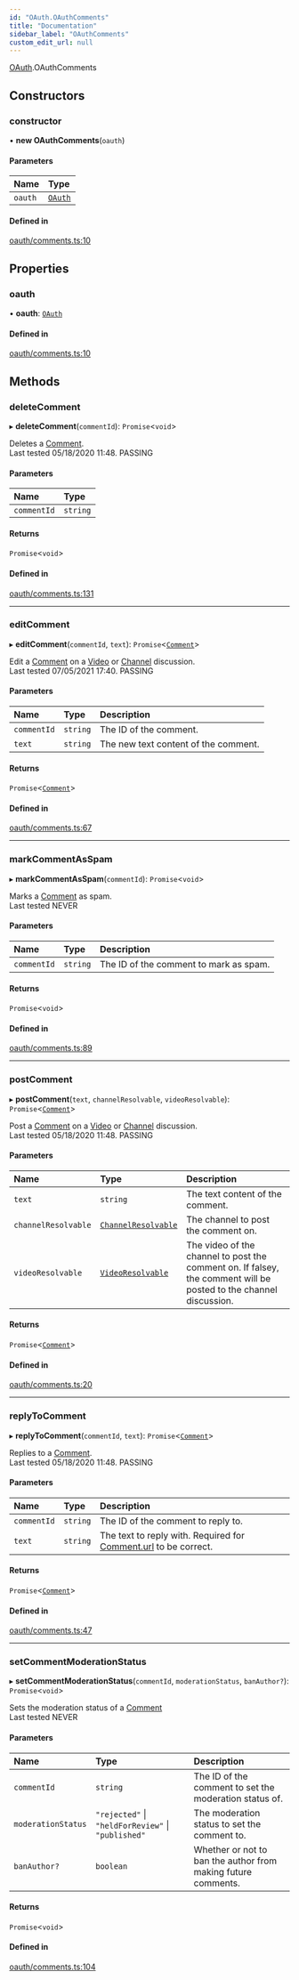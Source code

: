 ```yaml
---
id: "OAuth.OAuthComments"
title: "Documentation"
sidebar_label: "OAuthComments"
custom_edit_url: null
---
```


[OAuth](../modules/OAuth).OAuthComments

## Constructors

### constructor

• **new OAuthComments**(`oauth`)

#### Parameters

| Name | Type |
| :------ | :------ |
| `oauth` | [`OAuth`](OAuth.OAuth) |

#### Defined in

[oauth/comments.ts:10](https://github.com/brandonbothell/popyt/blob/f59765a/src/oauth/comments.ts#L10)

## Properties

### oauth

• **oauth**: [`OAuth`](OAuth.OAuth)

#### Defined in

[oauth/comments.ts:10](https://github.com/brandonbothell/popyt/blob/f59765a/src/oauth/comments.ts#L10)

## Methods

### deleteComment

▸ **deleteComment**(`commentId`): `Promise`<`void`\>

Deletes a [Comment](./Library_Exports.Comment#).  
Last tested 05/18/2020 11:48. PASSING

#### Parameters

| Name | Type |
| :------ | :------ |
| `commentId` | `string` |

#### Returns

`Promise`<`void`\>

#### Defined in

[oauth/comments.ts:131](https://github.com/brandonbothell/popyt/blob/f59765a/src/oauth/comments.ts#L131)

___

### editComment

▸ **editComment**(`commentId`, `text`): `Promise`<[`Comment`](Library_Exports.Comment)\>

Edit a [Comment](./Library_Exports.Comment#) on a [Video](./Library_Exports.Video#) or [Channel](./Library_Exports.Channel#) discussion.  
Last tested 07/05/2021 17:40. PASSING

#### Parameters

| Name | Type | Description |
| :------ | :------ | :------ |
| `commentId` | `string` | The ID of the comment. |
| `text` | `string` | The new text content of the comment. |

#### Returns

`Promise`<[`Comment`](Library_Exports.Comment)\>

#### Defined in

[oauth/comments.ts:67](https://github.com/brandonbothell/popyt/blob/f59765a/src/oauth/comments.ts#L67)

___

### markCommentAsSpam

▸ **markCommentAsSpam**(`commentId`): `Promise`<`void`\>

Marks a [Comment](./Library_Exports.Comment#) as spam.  
Last tested NEVER

#### Parameters

| Name | Type | Description |
| :------ | :------ | :------ |
| `commentId` | `string` | The ID of the comment to mark as spam. |

#### Returns

`Promise`<`void`\>

#### Defined in

[oauth/comments.ts:89](https://github.com/brandonbothell/popyt/blob/f59765a/src/oauth/comments.ts#L89)

___

### postComment

▸ **postComment**(`text`, `channelResolvable`, `videoResolvable`): `Promise`<[`Comment`](Library_Exports.Comment)\>

Post a [Comment](./Library_Exports.Comment#) on a [Video](./Library_Exports.Video#) or [Channel](./Library_Exports.Channel#) discussion.  
Last tested 05/18/2020 11:48. PASSING

#### Parameters

| Name | Type | Description |
| :------ | :------ | :------ |
| `text` | `string` | The text content of the comment. |
| `channelResolvable` | [`ChannelResolvable`](../modules/Library_Exports#channelresolvable) | The channel to post the comment on. |
| `videoResolvable` | [`VideoResolvable`](../modules/Library_Exports#videoresolvable) | The video of the channel to post the comment on. If falsey, the comment will be posted to the channel discussion. |

#### Returns

`Promise`<[`Comment`](Library_Exports.Comment)\>

#### Defined in

[oauth/comments.ts:20](https://github.com/brandonbothell/popyt/blob/f59765a/src/oauth/comments.ts#L20)

___

### replyToComment

▸ **replyToComment**(`commentId`, `text`): `Promise`<[`Comment`](Library_Exports.Comment)\>

Replies to a [Comment](./Library_Exports.Comment#).  
Last tested 05/18/2020 11:48. PASSING

#### Parameters

| Name | Type | Description |
| :------ | :------ | :------ |
| `commentId` | `string` | The ID of the comment to reply to. |
| `text` | `string` | The text to reply with. Required for [Comment.url](./Library_Exports.Comment#url) to be correct. |

#### Returns

`Promise`<[`Comment`](Library_Exports.Comment)\>

#### Defined in

[oauth/comments.ts:47](https://github.com/brandonbothell/popyt/blob/f59765a/src/oauth/comments.ts#L47)

___

### setCommentModerationStatus

▸ **setCommentModerationStatus**(`commentId`, `moderationStatus`, `banAuthor?`): `Promise`<`void`\>

Sets the moderation status of a [Comment](./Library_Exports.Comment#)  
Last tested NEVER

#### Parameters

| Name | Type | Description |
| :------ | :------ | :------ |
| `commentId` | `string` | The ID of the comment to set the moderation status of. |
| `moderationStatus` | ``"rejected"`` \| ``"heldForReview"`` \| ``"published"`` | The moderation status to set the comment to. |
| `banAuthor?` | `boolean` | Whether or not to ban the author from making future comments. |

#### Returns

`Promise`<`void`\>

#### Defined in

[oauth/comments.ts:104](https://github.com/brandonbothell/popyt/blob/f59765a/src/oauth/comments.ts#L104)
